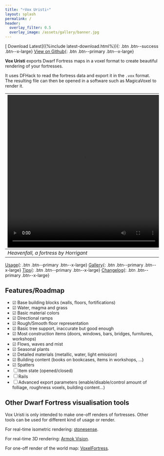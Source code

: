 ```yaml
---
title: "☼Vox Uristi☼"
layout: splash
permalink: /
header:
  overlay_filter: 0.5
  overlay_image: /assets/gallery/banner.jpg
---
```


[<i class='fas fa-download'></i> Download Latest]({%include latest-download.html%}){: .btn .btn--success .btn--x-large}
[<i class='fas fa-external-link-alt'></i> View on Github](https://github.com/plule/vox-uristi){: .btn .btn--primary .btn--x-large}

**Vox Uristi** exports Dwarf Fortress maps in a voxel format to create beautiful
rendering of your fortresses.

It uses DFHack to read the fortress data and export it in the `.vox` format. The
resulting file can then be opened in a software such as MagicaVoxel to render
it.

| <video autoplay="autoplay" loop="loop" width="500" height="500"><source src="/vox-uristi/assets/gallery/heavenfall/spin.webm" type="video/webm"></video> |
| -------------------------------------------------------------------------------------------------------------------------------------------------------- |
| *Heavenfall, a fortress by Horrigant*                                                                                                                    |

[<i class="fas fa-info"></i> Usage](/usage){: .btn .btn--primary .btn--x-large}
[<i class="fas fa-images"></i> Gallery](/gallery){: .btn .btn--primary .btn--x-large}
[<i class="fas fa-exclamation"></i> Tips](/tips){: .btn .btn--primary .btn--x-large}
[<i class="fas fa-clock"></i> Changelog](/changelog){: .btn .btn--primary .btn--x-large}

## Features/Roadmap

- ☑ Base building blocks (walls, floors, fortifications)
- ☑ Water, magma and grass
- ☑ Basic material colors
- ☑ Directional ramps
- ☑ Rough/Smooth floor representation
- ☑ Basic tree support, inaccurate but good enough
- ☑ Most construction items (doors, windows, bars, bridges, furnitures, workshops)
- ☑ Flows, waves and mist
- ☑ Seasonal plants
- ☑ Detailed materials (metallic, water, light emission)
- ☑ Building content (books on bookcases, items in workshops, ...)
- ☑ Spatters
- ☐ Item state (opened/closed)
- ☐ Rails
- ☐ Advanced export parameters (enable/disable/control amount of folliage,
  roughness voxels, building content...)

## Other Dwarf Fortress visualisation tools

Vox Uristi is only intended to make one-off renders of fortresses. Other tools
can be used for different kind of usage or render.

For real-time isometric rendering:
[stonesense](https://docs.dfhack.org/en/stable/docs/tools/stonesense.html).

For real-time 3D rendering: [Armok Vision](https://github.com/RosaryMala/armok-vision).

For one-off render of the world map: [VoxelFortress](https://github.com/RosaryMala/VoxelFortress/releases/tag/v1.0.0).
